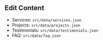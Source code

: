 ## Edit Content
- Services: `src/data/services.json`
- Projects: `src/data/projects.json`
- Testimonials: `src/data/testimonials.json`
- FAQ: `src/data/faq.json`